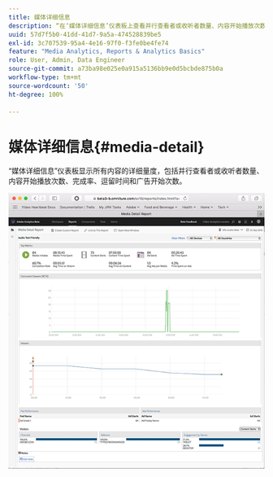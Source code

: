 ```yaml
---
title: 媒体详细信息
description: “在‘媒体详细信息’仪表板上查看并行查看者或收听者数量、内容开始播放次数、完成率、逗留时间和广告开始次数的详细量度。”
uuid: 57d7f5b0-41dd-41d7-9a5a-474528839be5
exl-id: 3c707539-95a4-4e16-97f0-f3fe0be4fe74
feature: "Media Analytics, Reports & Analytics Basics"
role: User, Admin, Data Engineer
source-git-commit: a73ba98e025e0a915a5136bb9e0d5bcbde875b0a
workflow-type: tm+mt
source-wordcount: '50'
ht-degree: 100%

---
```


# 媒体详细信息{#media-detail}

“媒体详细信息”仪表板显示所有内容的详细量度，包括并行查看者或收听者数量、内容开始播放次数、完成率、逗留时间和广告开始次数。

![](assets/media_detail.png)
